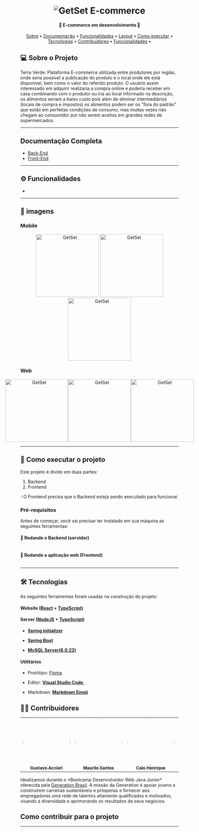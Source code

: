 <p align="center">
</p>

<h1 align="center">
    <img alt="GetSet E-commerce" href="#" src="https://user-images.githubusercontent.com/117536257/231513860-7330bfe0-31fa-4403-ba25-a606b7747186.jpg" />
</h1>

<h4 align="center">🌿 E-commerce em desenvolvimento  🌿</h4>

<p align="center">
 <a href="#-sobre-o-projeto">Sobre</a> •
 <a href="#-documentação-completa">Documentação</a> •
 <a href="#-funcionalidades">Funcionalidades</a> •
 <a href="#-layout">Layout</a> • 
 <a href="#-como-executar-o-projeto">Como executar</a> • 
 <a href="#-tecnologias">Tecnologias</a> • 
 <a href="#-contribuidores">Contribuidores</a> • 
 <a href="#-funcionalidades">Funcionalidades</a> •
</p>

## 💻 Sobre o Projeto

Terra Verde: Plataforma E-commerce utilizada entre produtores por região, onde seria possível a publicação do produto e o local onde ele está disponível, bem como o valor do referido produto. O usuário assim interessado em adquirir realizaria a compra online e poderia receber em casa combinando com o produtor ou iria ao local informado na descrição, os alimentos seriam a baixo custo pois além de eliminar intermediários (locais de compra e impostos) os alimentos podem ser os "fora do padrão" que estão em perfeitas condições de consumo, mas muitas vezes não chegam ao consumidor por não serem aceitos em grandes redes de supermercados.

---

##  Documentação Completa

- <a href="#">Back-End</a>
- <a href="#">Front-End</a>

---

## ⚙️ Funcionalidades

- 
  
---

## 🎨 imagens

###  Mobile

<p align="center">

  <img alt="GetSet" title="#GetSet" src="IMAGEMMMMM" width="200px">

  <img alt="GetSet" title="#GetSet" src="IMAGEMMMMMM" width="200px">

  <img alt="GetSet" title="#GetSet" src="IMAGEMMMMMMM" width="200px">

</p>

### Web

<p align="center" style="display: flex; align-items: flex-start; justify-content: center;">

  <img alt="GetSet" title="#GetSet" src="IMAGEMMMMM" width="200px" heigth="250px">

  <img alt="GetSet" title="#GetSet" src="IMAGEMMMMMMM" width="200px" heigth="250px">

  <img alt="GetSet" title="#GetSet" src="IMAGEMMMMMM" width="200px" heigth="250px">

</p>

---

## 🚀 Como executar o projeto

Este projeto é divido em duas partes:
1. Backend 
2. Frontend 

💡O Frontend precisa que o Backend esteja sendo executado para funcionar.

### Pré-requisitos

Antes de começar, você vai precisar ter instalado em sua máquina as seguintes ferramentas:

#### 🎲 Rodando o Backend (servidor)

```bash


```

#### 🧭 Rodando a aplicação web (Frontend)

```bash


```

---

## 🛠 Tecnologias

As seguintes ferramentas foram usadas na construção do projeto:

#### **Website**  ([React](https://react.dev/)  +  [TypeScript](https://www.typescriptlang.org/))




#### [](Ecoleta#server-nodejs--typescript)**Server**  ([NodeJS](https://nodejs.org/en/)  +  [TypeScript](https://www.typescriptlang.org/))

-   **[Spring initializer](https://start.spring.io/)**

  

-   **[Spring Boot](https://spring.io/projects/spring-boot)**

-   **[MySQL Server(8.0.22)](https://dev.mysql.com/downloads/mysql/)**


#### [](https://github.com/TerraVerdePI/Integrative-Project)**Utilitários**

-   Protótipo:  [Figma](https://www.figma.com/)

-   Editor:  **[Visual Studio Code](https://code.visualstudio.com/)**, 
-   Markdown:  **[Markdown Emoji](https://gist.github.com/rxaviers/7360908)**


## 👨‍💻 Contribuidores


<table>
  <tr>
    <td align="center"><a href="https://github.com/Guacciari"><img style="border-radius: 50%;" src="https://media.licdn.com/dms/image/D4D03AQG5PiEChE4ITw/profile-displayphoto-shrink_800_800/0/1680645563983?e=1687996800&v=beta&t=SQnX_4cIP30LKt51Vo82lGHMVp5zYHuk0ATANt8GLUc" width="150px;" alt=""/><br /><sub><b>Gustavo Acciari</b></sub></a><br /><a href="https://thegetset.herokuapp.com/" title="GetSet"></a></td>
    <td align="center"><a href=" https://github.com/maurilosantos"><img style="border-radius: 50%;" src="https://media.licdn.com/dms/image/C4D03AQFdlK6-d7blgg/profile-displayphoto-shrink_200_200/0/1652486506638?e=1687996800&v=beta&t=vtP3kdKcpnobFNRKPYNVr8iZcpsVl_Ma1yVd0TQZcg8" width="150px;" alt=""/><br /><sub><b>Maurilo Santos</b></sub></a><br /><a href="https://thegetset.herokuapp.com/" title="GetSet"></a></td>
    <td align="center"><a href="https://github.com/HenriqueSam45Br?tab=followers"><img style="border-radius: 50%;" src="https://avatars.githubusercontent.com/u/127551165?v=4" width="150px;" alt=""/><br /><sub><b>Caio Henrique</b></sub></a><br /><a href="https://thegetset.herokuapp.com/" title="GetSet"> </a></td>
    <td align="center"><a href="  https://github.com/LucasLimaDSGN"><img style="border-radius: 50%;" src="https://avatars.githubusercontent.com/u/120518488?v=4" width="150px;" alt=""/><br /><sub><b>Lucas Lima</b></sub></a><br /><a href="https://thegetset.herokuapp.com/" title="GetSet"></a></td>
    <td align="center"><a href="https://github.com/Janjanzinh"><img style="border-radius: 50%;" src="https://media.licdn.com/dms/image/C4E03AQGm_84KaIvt8w/profile-displayphoto-shrink_200_200/0/1649428037212?e=1687996800&v=beta&t=vtI7HxpI0m2i0jW98NxSurpbchZbRDYZfAVIr5rnhDE" width="150px;" alt=""/><br /><sub><b>Janilson Alves</b></sub></a><br /><a href="https://thegetset.herokuapp.com/" title="GetSet"></a></td> 
  </tr>
</table>
Idealizamos durante o *Bootcamp Desenvolvedor Web Java Junior* oferecida pela <a href="https://brazil.generation.org/">Generation Brasil</a>. A missão da Generation é apoiar jovens a construírem carreiras sustentáveis e prósperas e fornecer aos empregadores uma rede de talentos altamente qualificados e motivados, visando a diversidade e aprimorando os resultados de seus negócios.

##  Como contribuir para o projeto




---
